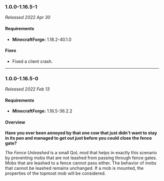 ### 1.0.0-1.16.5-1

_Released 2022 Apr 30_

#### Requirements
- **MinecraftForge:** 1.18.2-40.1.0

#### Fixes

- Fixed a client crash.


---

### 1.0.0-1.16.5-0

_Released 2022 Feb 13_

#### Requirements
- **MinecraftForge:** 1.16.5-36.2.2

#### Overview

**Have you ever been annoyed by that one cow that just didn't want to stay in its pen and managed to get out just before
you could close the fence gate?**

_The Fence Unleashed_ is a small QoL mod that helps in exactly this scenario by preventing mobs that are not leashed
from passing through fence gates. Mobs that are leashed to a fence cannot pass either. The behavior of mobs that cannot
be leashed remains unchanged. If a mob is mounted, the properties of the topmost mob will be considered.